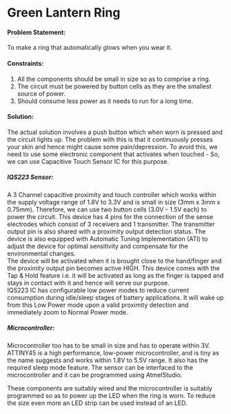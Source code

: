 # Green Lantern Ring 
#### Problem Statement: 
To make a ring that automatically glows when you wear it.    
#### Constraints:  
1) All the components should be small in size so as to comprise a ring.   
2) The circuit must be powered by button cells as they are the smallest source of power.
3) Should consume less power as it needs to run for a long time.     

#### Solution: 
The actual solution involves a push button which when worn is pressed and the circuit lights up. The problem with this is that it continuously presses your skin and hence might cause some pain/depression. To avoid this, we need to use some electronic component that activates when touched - So, we can use Capacitive Touch Sensor IC for this purpose.   
##### IQS223 Sensor: 
A 3 Channel capacitive proximity and touch controller which works within the supply voltage range of 1.8V to 3.3V and is small in size (3mm x 3mm x 0.75mm). Therefore, we can use two button cells (3.0V - 1.5V each) to power the circuit. This device has 4 pins for the connection of the sense electrodes which consist of 3 receivers and 1 transmitter. The transmitter output pin is also shared with a proximity output detection status. The device is also equipped with Automatic Tuning Implementation (ATI) to adjust the device for optimal sensitivity and compensate for the environmental changes.     
The device will be activated when it is brought close to the hand/finger and the proximity output pin becomes active HIGH. This device comes with the Tap & Hold feature i.e. it will be activated as long as the finger is tapped and stays in contact with it and hence will serve our purpose.    
IQS223 IC has configurable low power modes to reduce current consumption during idle/sleep stages of battery applications. It will wake up from this Low Power mode upon a valid proximity detection and immediately zoom to Normal Power mode.     
##### Microcontroller: 
Microcontroller too has to be small in size and has to operate within 3V.    
ATTINY45 is a high performance, low-power microcontroller, and is tiny as the name suggests and works within 1.8V to 5.5V range. It also has the required sleep mode feature. The sensor can be interfaced to the microcontroller and it can be programmed using AtmelStudio.   

These components are suitably wired and the microcontroller is suitably programmed so as to power up the LED when the ring is worn. To reduce the size even more an LED strip can be used instead of an LED.
